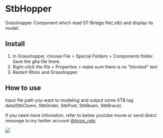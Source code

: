 # StbHopper

Grasshopper Component which read ST-Bridge file(.stb) and display its model.

## Install

1. In Grasshopper, choose File > Special Folders > Components folder. Save the gha file there.
2. Right-click the file > Properties > make sure there is no "blocked" text
3. Restart Rhino and Grasshopper


## How to use

Input file path you want to modeling and output some STB tag data(StbClumn, StbGirder, StbPost, StbBeam, StbBrace).

If you need more infomation, refer to below youtube movie or send direct messege to my twitter account [@hiron_rgkr](https://twitter.com/hiron_rgkr)
  
[![](https://img.youtube.com/vi/zxkE5YmaUKk/0.jpg)](https://www.youtube.com/watch?v=zxkE5YmaUKk)
